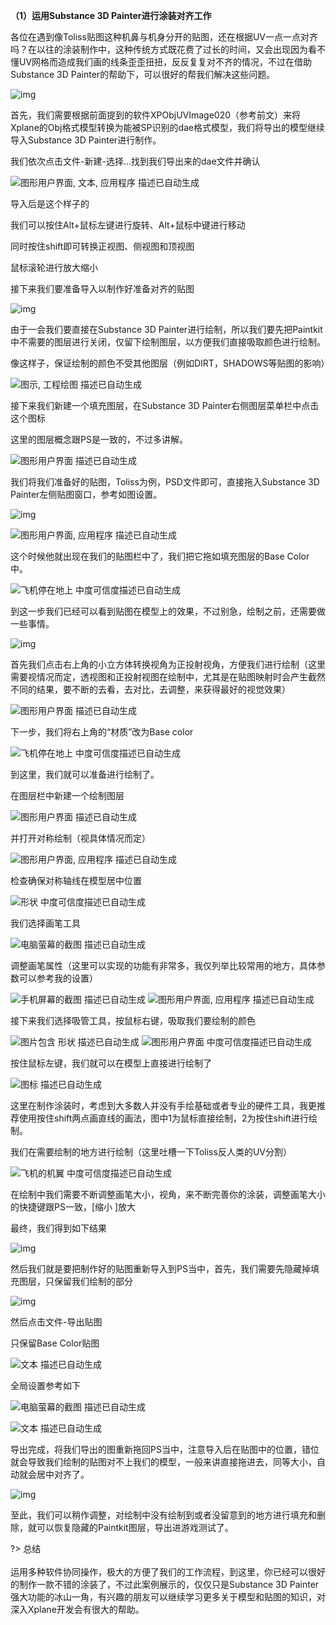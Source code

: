 **（1）运用Substance 3D Painter进行涂装对齐工作**

各位在遇到像Toliss贴图这种机鼻与机身分开的贴图，还在根据UV一点一点对齐吗？在以往的涂装制作中，这种传统方式既花费了过长的时间，又会出现因为看不懂UV网格而造成我们画的线条歪歪扭扭，反反复复对不齐的情况，不过在借助Substance 3D Painter的帮助下，可以很好的帮我们解决这些问题。

![img](https://bu.dusays.com/2023/07/25/64bf37d95b926.jpg)

首先，我们需要根据前面提到的软件XPObjUVImage020（参考前文）来将Xplane的Obj格式模型转换为能被SP识别的dae格式模型，我们将导出的模型继续导入Substance 3D Painter进行制作。

我们依次点击文件-新建-选择…找到我们导出来的dae文件并确认

![图形用户界面, 文本, 应用程序  描述已自动生成](https://bu.dusays.com/2023/07/25/64bf37d960e34.png)

 

导入后是这个样子的

我们可以按住Alt+鼠标左键进行旋转、Alt+鼠标中键进行移动

同时按住shift即可转换正视图、侧视图和顶视图

鼠标滚轮进行放大缩小

接下来我们要准备导入以制作好准备对齐的贴图

![img](https://bu.dusays.com/2023/07/25/64bf37d9764a7.jpg)

 

由于一会我们要直接在Substance 3D Painter进行绘制，所以我们要先把Paintkit中不需要的图层进行关闭，仅留下绘制图层，以方便我们直接吸取颜色进行绘制。

像这样子，保证绘制的颜色不受其他图层（例如DIRT，SHADOWS等贴图的影响）

![图示, 工程绘图  描述已自动生成](https://bu.dusays.com/2023/07/25/64bf37df5eaa3.jpg)

 

接下来我们新建一个填充图层，在Substance 3D Painter右侧图层菜单栏中点击这个图标

这里的图层概念跟PS是一致的，不过多讲解。

![图形用户界面  描述已自动生成](https://bu.dusays.com/2023/07/25/64bf37df5eaa3.png)

 

我们将我们准备好的贴图，Toliss为例，PSD文件即可，直接拖入Substance 3D Painter左侧贴图窗口，参考如图设置。

![img](https://bu.dusays.com/2023/07/25/64bf37dfb2f53.jpg)

![图形用户界面, 应用程序  描述已自动生成](https://bu.dusays.com/2023/07/25/64bf37e62ca54.png)

这个时候他就出现在我们的贴图栏中了，我们把它拖如填充图层的Base Color中。

 

![飞机停在地上  中度可信度描述已自动生成](https://bu.dusays.com/2023/07/25/64bf37e62ca54.jpg)

 

到这一步我们已经可以看到贴图在模型上的效果，不过别急，绘制之前，还需要做一些事情。

![img](https://bu.dusays.com/2023/07/25/64bf37e631c9f.png)

首先我们点击右上角的小立方体转换视角为正投射视角，方便我们进行绘制（这里需要视情况而定，透视图和正投射视图在绘制中，尤其是在贴图映射时会产生截然不同的结果，要不断的去看，去对比，去调整，来获得最好的视觉效果）

![图形用户界面  描述已自动生成](https://bu.dusays.com/2023/07/25/64bf37b6721e3.png)

下一步，我们将右上角的“材质”改为Base color

![飞机停在地上  中度可信度描述已自动生成](https://bu.dusays.com/2023/07/25/64bf37b67dafb.jpg)

到这里，我们就可以准备进行绘制了。

在图层栏中新建一个绘制图层

![图形用户界面  描述已自动生成](https://bu.dusays.com/2023/07/25/64bf37b679bdf.png)

并打开对称绘制（视具体情况而定）

![图形用户界面, 应用程序  描述已自动生成](https://bu.dusays.com/2023/07/25/64bf37b67509b.jpg)

检查确保对称轴线在模型居中位置

![形状  中度可信度描述已自动生成](https://bu.dusays.com/2023/07/25/64bf37b68dfc5.jpg)

 

 

我们选择画笔工具

![电脑萤幕的截图  描述已自动生成](https://bu.dusays.com/2023/07/25/64bf37b680769.png)

调整画笔属性（这里可以实现的功能有非常多，我仅列举比较常用的地方，具体参数可以参考我的设置）

![手机屏幕的截图  描述已自动生成](https://bu.dusays.com/2023/07/25/64bf37bee5590.png) ![图形用户界面, 应用程序  描述已自动生成](https://bu.dusays.com/2023/07/25/64bf37bee5590.png)

 

接下来我们选择吸管工具，按鼠标右键，吸取我们要绘制的颜色

![图片包含 形状  描述已自动生成](https://bu.dusays.com/2023/07/25/64bf37bf27f83.png) ![图形用户界面  中度可信度描述已自动生成](https://bu.dusays.com/2023/07/25/64bf37c5bb10b.png)

 

按住鼠标左键，我们就可以在模型上直接进行绘制了

![图标  描述已自动生成](https://bu.dusays.com/2023/07/25/64bf37c5d83fa.jpg)

这里在制作涂装时，考虑到大多数人并没有手绘基础或者专业的硬件工具，我更推荐使用按住shift两点画直线的画法，图中1为鼠标直接绘制，2为按住shift进行绘制。

我们在需要绘制的地方进行绘制（这里吐槽一下Toliss反人类的UV分割）

![飞机的机翼  中度可信度描述已自动生成](https://bu.dusays.com/2023/07/25/64bf37c5eaa75.jpg)

在绘制中我们需要不断调整画笔大小，视角，来不断完善你的涂装，调整画笔大小的快捷键跟PS一致，[缩小 ]放大

 

最终，我们得到如下结果

 

![img](https://bu.dusays.com/2023/07/25/64bf37cd5d696.jpg)

 

然后我们就是要把制作好的贴图重新导入到PS当中，首先，我们需要先隐藏掉填充图层，只保留我们绘制的部分

![img](https://bu.dusays.com/2023/07/25/64bf37cd7027b.png)

然后点击文件-导出贴图

只保留Base Color贴图

![文本  描述已自动生成](https://bu.dusays.com/2023/07/25/64bf37cda4d34.jpg)

全局设置参考如下

![电脑萤幕的截图  描述已自动生成](https://bu.dusays.com/2023/07/25/64bf37d2e385b.jpg)

 

![文本  描述已自动生成](https://bu.dusays.com/2023/07/25/64bf37d2e385b.png)

导出完成，将我们导出的图重新拖回PS当中，注意导入后在贴图中的位置，错位就会导致我们绘制的贴图对不上我们的模型，一般来讲直接拖进去，同等大小，自动就会居中对齐了。

![img](https://bu.dusays.com/2023/07/25/64bf37d2f14bb.jpg)

至此，我们可以稍作调整，对绘制中没有绘制到或者没留意到的地方进行填充和删除，就可以恢复隐藏的Paintkit图层，导出进游戏测试了。

 

?> 总结 <br></br>
运用多种软件协同操作，极大的方便了我们的工作流程，到这里，你已经可以很好的制作一款不错的涂装了，不过此案例展示的，仅仅只是Substance 3D Painter强大功能的冰山一角，有兴趣的朋友可以继续学习更多关于模型和贴图的知识，对深入Xplane开发会有很大的帮助。